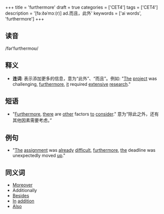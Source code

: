 +++
title = 'furthermore'
draft = true
categories = ['CET4']
tags = ['CET4']
description = '[fəːðəˈmɔː(r)] ad.而且，此外'
keywords = ['ai words', 'furthermore']
+++

## 读音
/fərˈfurthermoʊ/

## 释义
- **连词**: 表示添加更多的信息，意为“此外”、“而且”。例如: "[The](/zh/post/the/) [project](/zh/post/project/) was challenging, [furthermore](/zh/post/furthermore/), [it](/zh/post/it/) required [extensive](/zh/post/extensive/) [research](/zh/post/research/)."

## 短语
- "[Furthermore](/zh/post/furthermore/), [there](/zh/post/there/) are [other](/zh/post/other/) factors [to](/zh/post/to/) [consider](/zh/post/consider/)." 意为“除此之外，还有其他因素需要考虑。”

## 例句
- "[The](/zh/post/the/) [assignment](/zh/post/assignment/) was [already](/zh/post/already/) [difficult](/zh/post/difficult/), [furthermore](/zh/post/furthermore/), [the](/zh/post/the/) deadline was unexpectedly moved [up](/zh/post/up/)."

## 同义词
- [Moreover](/zh/post/moreover/)
- Additionally
- [Besides](/zh/post/besides/)
- [In](/zh/post/in/) [addition](/zh/post/addition/)
- [Also](/zh/post/also/)
